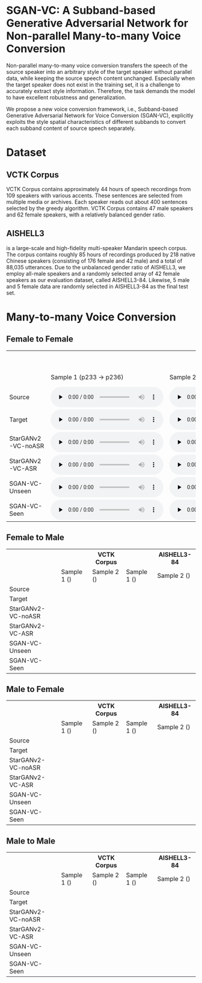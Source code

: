 # SGAN-VC: A Subband-based Generative Adversarial Network for Non-parallel Many-to-many Voice Conversion

<!-- You can use the [editor on GitHub](https://github.com/anonymousSGANVC/SGAN-VC.github.io/edit/gh-pages/index.md) to maintain and preview the content for your website in Markdown files. -->

Non-parallel many-to-many voice conversion transfers the speech of the source speaker into an arbitrary style of the target speaker without parallel data, while keeping the source speech content unchanged. Especially when the target speaker does not exist in the training set, it is a challenge to accurately extract style information. Therefore, the task demands the model to have excellent robustness and generalization.

We propose a new voice conversion framework, i.e., Subband-based Generative Adversarial Network for Voice Conversion (SGAN-VC), explicitly exploits the style spatial characteristics of different subbands to convert each subband content of source speech separately. 

# Dataset
## VCTK Corpus
VCTK Corpus contains approximately 44 hours of speech recordings from 109 speakers with various accents. These sentences are selected from multiple media or archives. Each speaker reads out about 400 sentences selected by the greedy algorithm. VCTK Corpus contains 47 male speakers and 62 female speakers, with a relatively balanced gender ratio.

## AISHELL3
is a large-scale and high-fidelity multi-speaker Mandarin speech corpus. 
The corpus contains roughly 85 hours of recordings produced by 218 native Chinese speakers (consisting of 176 female and 42 male) and a total of 88,035 utterances. Due to the unbalanced gender ratio of AISHELL3, we employ all-male speakers and a randomly selected array of 42 female speakers as our evaluation dataset, called AISHELL3-84. Likewise, 5 male and 5 female data are randomly selected in AISHELL3-84 as the final test set. 

# Many-to-many Voice Conversion


## Female to Female
<table>
    <tr>
        <th></th>
        <th></th>
        <th>VCTK Corpus</th>
        <th></th>
	<th>AISHELL3-84</th>
    </tr>
    <tr>
    	<td></td>
    	<td> Sample 1 (p233 → p236) </td>
    	<td> Sample 2 (p239 → p244) </td>
    	<td> Sample 1 () </td>
    	<td> Sample 2 () </td>
    </tr>
    <tr>
    	<td>Source</td>
    	<td><audio id="audio" controls="" preload="none">
      		<source id="wav" src="https://github.com/anonymousSGANVC/SGAN-VC/raw/gh-pages/samples/p233_316_mic1_to_p236_298_mic2/source_p233_316_mic1.wav">
		</audio>
		</td>
    	<td><audio id="audio" controls="" preload="none">
      		<source id="wav" src="https://github.com/anonymousSGANVC/SGAN-VC/raw/gh-pages/samples/p239_455_mic2_to_p244_400_mic1/source_p239_455_mic2.wav">
		</audio>
	    </td>
    	<td></td>
    	<td></td>
    </tr>
    <tr>
    	<td>Target</td>
    	<td><audio id="audio" controls="" preload="none">
      		<source id="wav" src="https://github.com/anonymousSGANVC/SGAN-VC/raw/gh-pages/samples/p233_316_mic1_to_p236_298_mic2/target_p236_298_mic2.wav">
		</audio>
	 	</td>
    	<td><audio id="audio" controls="" preload="none">
      		<source id="wav" src="https://github.com/anonymousSGANVC/SGAN-VC/raw/gh-pages/samples/p239_455_mic2_to_p244_400_mic1/target_p244_400_mic1.wav">
		</audio>
	    </td>
    	<td></td>
    	<td></td>
    </tr>
    <tr>
    	<td>StarGANv2-VC-noASR</td>
    	<td><audio id="audio" controls="" preload="none">
      		<source id="wav" src="https://github.com/anonymousSGANVC/SGAN-VC/raw/gh-pages/samples/p233_316_mic1_to_p236_298_mic2/starganv2-vc-noasr_p233_316_mic1_to_p236_298_mic2.wav">
		</audio>
	    </td>
    	<td><audio id="audio" controls="" preload="none">
      		<source id="wav" src="https://github.com/anonymousSGANVC/SGAN-VC/raw/gh-pages/samples/p239_455_mic2_to_p244_400_mic1/starganv2-vc-noasr_p239_455_mic2_to_p244_400_mic1.wav">
	    </td>
    	<td></td>
    	<td></td>
    </tr>
    <tr>
    	<td>StarGANv2-VC-ASR</td>
    	<td><audio id="audio" controls="" preload="none">
      		<source id="wav" src="https://github.com/anonymousSGANVC/SGAN-VC/raw/gh-pages/samples/p233_316_mic1_to_p236_298_mic2/starganv2-vc-asr_p233_316_mic1_to_p236_298_mic2.wav">
		</audio>
	    </td>
    	<td><audio id="audio" controls="" preload="none">
      		<source id="wav" src="https://github.com/anonymousSGANVC/SGAN-VC/raw/gh-pages/samples/p239_455_mic2_to_p244_400_mic1/sganvc_unseen_p239_455_mic2_to_p244_400_mic1.wav">
		</audio>
	    </td>
    	<td></td>
    	<td></td>
    </tr>
    <tr>
    	<td>SGAN-VC-Unseen</td>
    	<td><audio id="audio" controls="" preload="none">
      		<source id="wav" src="https://github.com/anonymousSGANVC/SGAN-VC/raw/gh-pages/samples/p233_316_mic1_to_p236_298_mic2/sganvc_unseen_p233_316_mic1_to_p236_298_mic2.wav">
		</audio>
	    </td>
    	<td><audio id="audio" controls="" preload="none">
      		<source id="wav" src="https://github.com/anonymousSGANVC/SGAN-VC/raw/gh-pages/samples/p239_455_mic2_to_p244_400_mic1/sganvc_unseen_p239_455_mic2_to_p244_400_mic1.wav">
		</audio>
	    </td>
    	<td></td>
    	<td></td>
    </tr>
    <tr>
    	<td>SGAN-VC-Seen</td>
    	<td><audio id="audio" controls="" preload="none">
      		<source id="wav" src="https://github.com/anonymousSGANVC/SGAN-VC/raw/gh-pages/samples/p233_316_mic1_to_p236_298_mic2/sganvc_seen_p233_316_mic1_to_p236_298_mic2.wav">
		</audio>
	    </td>
    	<td><audio id="audio" controls="" preload="none">
      		<source id="wav" src="https://github.com/anonymousSGANVC/SGAN-VC/raw/gh-pages/samples/p239_455_mic2_to_p244_400_mic1/sganvc_seen_p239_455_mic2_to_p244_400_mic1.wav">
		</audio>
	    </td>
    	<td></td>
    	<td></td>
    </tr>
    
</table>

## Female to Male
<table>
    <tr>
        <th></th>
        <th></th>
        <th>VCTK Corpus</th>
        <th></th>
	<th>AISHELL3-84</th>
    </tr>
    <tr>
    	<td></td>
    	<td> Sample 1 () </td>
    	<td> Sample 2 () </td>
    	<td> Sample 1 () </td>
    	<td> Sample 2 () </td>
    </tr>
    <tr>
    	<td>Source</td>
    	<td></td>
    	<td></td>
    	<td></td>
    	<td></td>
    </tr>
    <tr>
    	<td>Target</td>
    	<td></td>
    	<td></td>
    	<td></td>
    	<td></td>
    </tr>
    <tr>
    	<td>StarGANv2-VC-noASR</td>
    	<td></td>
    	<td></td>
    	<td></td>
    	<td></td>
    </tr>
    <tr>
    	<td>StarGANv2-VC-ASR</td>
    	<td></td>
    	<td></td>
    	<td></td>
    	<td></td>
    </tr>
    <tr>
    	<td>SGAN-VC-Unseen</td>
    	<td></td>
    	<td></td>
    	<td></td>
    	<td></td>
    </tr>
    <tr>
    	<td>SGAN-VC-Seen</td>
    	<td></td>
    	<td></td>
    	<td></td>
    	<td></td>
    </tr>
    
</table>

## Male to Female
<table>
    <tr>
        <th></th>
        <th></th>
        <th>VCTK Corpus</th>
        <th></th>
	<th>AISHELL3-84</th>
    </tr>
    <tr>
    	<td></td>
    	<td> Sample 1 () </td>
    	<td> Sample 2 () </td>
    	<td> Sample 1 () </td>
    	<td> Sample 2 () </td>
    </tr>
    <tr>
    	<td>Source</td>
    	<td></td>
    	<td></td>
    	<td></td>
    	<td></td>
    </tr>
    <tr>
    	<td>Target</td>
    	<td></td>
    	<td></td>
    	<td></td>
    	<td></td>
    </tr>
    <tr>
    	<td>StarGANv2-VC-noASR</td>
    	<td></td>
    	<td></td>
    	<td></td>
    	<td></td>
    </tr>
    <tr>
    	<td>StarGANv2-VC-ASR</td>
    	<td></td>
    	<td></td>
    	<td></td>
    	<td></td>
    </tr>
    <tr>
    	<td>SGAN-VC-Unseen</td>
    	<td></td>
    	<td></td>
    	<td></td>
    	<td></td>
    </tr>
    <tr>
    	<td>SGAN-VC-Seen</td>
    	<td></td>
    	<td></td>
    	<td></td>
    	<td></td>
    </tr>
    
</table>


## Male to Male
<table>
    <tr>
        <th></th>
        <th></th>
        <th>VCTK Corpus</th>
        <th></th>
	<th>AISHELL3-84</th>
    </tr>
    <tr>
    	<td></td>
    	<td> Sample 1 () </td>
    	<td> Sample 2 () </td>
    	<td> Sample 1 () </td>
    	<td> Sample 2 () </td>
    </tr>
    <tr>
    	<td>Source</td>
    	<td></td>
    	<td></td>
    	<td></td>
    	<td></td>
    </tr>
    <tr>
    	<td>Target</td>
    	<td></td>
    	<td></td>
    	<td></td>
    	<td></td>
    </tr>
    <tr>
    	<td>StarGANv2-VC-noASR</td>
    	<td></td>
    	<td></td>
    	<td></td>
    	<td></td>
    </tr>
    <tr>
    	<td>StarGANv2-VC-ASR</td>
    	<td></td>
    	<td></td>
    	<td></td>
    	<td></td>
    </tr>
    <tr>
    	<td>SGAN-VC-Unseen</td>
    	<td></td>
    	<td></td>
    	<td></td>
    	<td></td>
    </tr>
    <tr>
    	<td>SGAN-VC-Seen</td>
    	<td></td>
    	<td></td>
    	<td></td>
    	<td></td>
    </tr>
    
</table>

